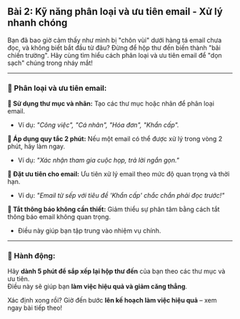 ## Bài 2: Kỹ năng phân loại và ưu tiên email - Xử lý nhanh chóng

Bạn đã bao giờ cảm thấy như mình bị "chôn vùi" dưới hàng tá email chưa đọc, và không biết bắt đầu từ đâu? Đừng để hộp thư đến biến thành "bãi chiến trường". Hãy cùng tìm hiểu cách phân loại và ưu tiên email để "dọn sạch" chúng trong nháy mắt!

---

### 📌 Phân loại và ưu tiên email:

**🔹 Sử dụng thư mục và nhãn:**
Tạo các thư mục hoặc nhãn để phân loại email.  
- Ví dụ: *"Công việc", "Cá nhân", "Hóa đơn", "Khẩn cấp".*

**🔹 Áp dụng quy tắc 2 phút:**
Nếu một email có thể được xử lý trong vòng 2 phút, hãy làm ngay.  
- Ví dụ: *"Xác nhận tham gia cuộc họp, trả lời ngắn gọn."*

**🔹 Đặt ưu tiên cho email:**
Ưu tiên xử lý email theo mức độ quan trọng và thời hạn.  
- Ví dụ: *"Email từ sếp với tiêu đề 'Khẩn cấp' chắc chắn phải đọc trước!"*

**🔹 Tắt thông báo không cần thiết:**
Giảm thiểu sự phân tâm bằng cách tắt thông báo email không quan trọng.  
- Điều này giúp bạn tập trung vào nhiệm vụ chính.

---

### 🚀 Hành động:

Hãy **dành 5 phút để sắp xếp lại hộp thư đến** của bạn theo các thư mục và ưu tiên.  
Điều này sẽ giúp bạn **làm việc hiệu quả và giảm căng thẳng**.  

Xác định xong rồi? Giờ đến bước **lên kế hoạch làm việc hiệu quả** – xem ngay bài tiếp theo!